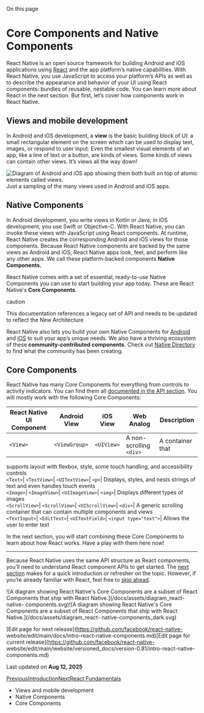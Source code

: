 On this page

# Core Components and Native Components

React Native is an open source framework for building Android and iOS
applications using [React](https://react.dev/) and the app platform’s native
capabilities. With React Native, you use JavaScript to access your platform’s
APIs as well as to describe the appearance and behavior of your UI using React
components: bundles of reusable, nestable code. You can learn more about React
in the next section. But first, let’s cover how components work in React
Native.

## Views and mobile development​

In Android and iOS development, a **view** is the basic building block of UI:
a small rectangular element on the screen which can be used to display text,
images, or respond to user input. Even the smallest visual elements of an app,
like a line of text or a button, are kinds of views. Some kinds of views can
contain other views. It’s views all the way down!

![Diagram of Android and iOS app showing them both built on top of atomic
elements called views.](/docs/assets/diagram_ios-android-views.svg)Just a
sampling of the many views used in Android and iOS apps.

## Native Components​

In Android development, you write views in Kotlin or Java; in iOS development,
you use Swift or Objective-C. With React Native, you can invoke these views
with JavaScript using React components. At runtime, React Native creates the
corresponding Android and iOS views for those components. Because React Native
components are backed by the same views as Android and iOS, React Native apps
look, feel, and perform like any other apps. We call these platform-backed
components **Native Components.**

React Native comes with a set of essential, ready-to-use Native Components you
can use to start building your app today. These are React Native's **Core
Components**.

caution

This documentation references a legacy set of API and needs to be updated to
reflect the New Architecture

React Native also lets you build your own Native Components for
[Android](/docs/legacy/native-components-android) and
[iOS](/docs/legacy/native-components-ios) to suit your app’s unique needs. We
also have a thriving ecosystem of these **community-contributed components.**
Check out [Native Directory](https://reactnative.directory) to find what the
community has been creating.

## Core Components​

React Native has many Core Components for everything from controls to activity
indicators. You can find them all [documented in the API
section](/docs/components-and-apis). You will mostly work with the following
Core Components:

React Native UI Component| Android View| iOS View| Web Analog| Description  
---|---|---|---|---  
`<View>`| `<ViewGroup>`| `<UIView>`| A non-scrolling `<div>`| A container that
supports layout with flexbox, style, some touch handling, and accessibility
controls  
`<Text>`| `<TextView>`| `<UITextView>`| `<p>`| Displays, styles, and nests
strings of text and even handles touch events  
`<Image>`| `<ImageView>`| `<UIImageView>`| `<img>`| Displays different types
of images  
`<ScrollView>`| `<ScrollView>`| `<UIScrollView>`| `<div>`| A generic scrolling
container that can contain multiple components and views  
`<TextInput>`| `<EditText>`| `<UITextField>`| `<input type="text">`| Allows
the user to enter text  
  
In the next section, you will start combining these Core Components to learn
about how React works. Have a play with them here now!

* * *

Because React Native uses the same API structure as React components, you’ll
need to understand React component APIs to get started. The [next
section](/docs/intro-react) makes for a quick introduction or refresher on the
topic. However, if you’re already familiar with React, feel free to [skip
ahead](/docs/handling-text-input).

![A diagram showing React Native's Core Components are a subset of React
Components that ship with React Native.](/docs/assets/diagram_react-native-
components.svg)![A diagram showing React Native's Core Components are a subset
of React Components that ship with React Native.](/docs/assets/diagram_react-
native-components_dark.svg)

[Edit page for next release](https://github.com/facebook/react-native-
website/edit/main/docs/intro-react-native-components.md)[Edit page for current
release](https://github.com/facebook/react-native-
website/edit/main/website/versioned_docs/version-0.81/intro-react-native-
components.md)

Last updated on **Aug 12, 2025**

[ PreviousIntroduction](/docs/getting-started)[NextReact
Fundamentals](/docs/intro-react)

  * Views and mobile development
  * Native Components
  * Core Components

